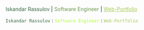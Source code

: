 <span style="color: #386641;">Iskandar Rassulov</span> | <span style="color: #6a994e;">Software Engineer</span> | <a href="https://iskandar-rassulov.github.io/ir24-wp/" style="color: #a7c957;">Web-Portfolio</a>

<code style="color : #386641">Iskandar Rassulov</code> : <code style="color : greenyellow">Software Engineer</code> : <code href="https://iskandar-rassulov.github.io/ir24-wp/" style="color : #a7c957">Web-Portfolio</code>
